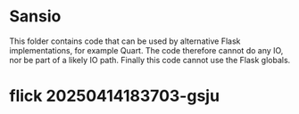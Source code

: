 # Sansio

This folder contains code that can be used by alternative Flask
implementations, for example Quart. The code therefore cannot do any
IO, nor be part of a likely IO path. Finally this code cannot use the
Flask globals.
# flick 20250414183703-gsju
